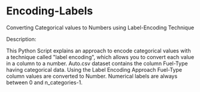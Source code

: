 # Encoding-Labels
Converting Categorical values to Numbers using Label-Encoding Technique

Description:

This Python Script explains an approach to encode categorical values with a technique called "label encoding", which allows you to convert each value in a column to a number.
Auto.csv dataset contains the column Fuel-Type having categorical data. Using the Label Encoding Approach Fuel-Type column values are converted to Number. Numerical labels are always between 0 and n_categories-1.
